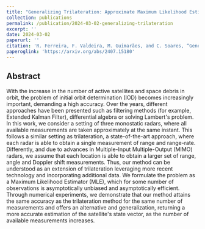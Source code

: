 ```yaml
---
title: "Generalizing Trilateration: Approximate Maximum Likelihood Estimator for Initial Orbit Determination in Low-Earth Orbit"
collection: publications
permalink: /publication/2024-03-02-generalizing-trilateration
excerpt: ''
date: 2024-03-02
paperurl: ''
citation: 'R. Ferreira, F. Valdeira, M. Guimarães, and C. Soares, “Generalizing Trilateration: Approximate Maximum Likelihood Estimator for Initial Orbit Determination in Low-Earth Orbit", Pre-print, 2024'
paperoglink: 'https://arxiv.org/abs/2407.15180'
---
```


Abstract 
--------

With the increase in the number of active satellites and space debris in orbit, the problem of initial orbit determination (IOD) becomes increasingly important, demanding a high accuracy. Over the years, different approaches have been presented such as filtering methods (for example, Extended Kalman Filter), differential algebra or solving Lambert's problem. In this work, we consider a setting of three monostatic radars, where all available measurements are taken approximately at the same instant. This follows a similar setting as trilateration, a state-of-the-art approach, where each radar is able to obtain a single measurement of range and range-rate. Differently, and due to advances in Multiple-Input Multiple-Output (MIMO) radars, we assume that each location is able to obtain a larger set of range, angle and Doppler shift measurements. Thus, our method can be understood as an extension of trilateration leveraging more recent technology and incorporating additional data. We formulate the problem as a Maximum Likelihood Estimator (MLE), which for some number of observations is asymptotically unbiased and asymptotically efficient. Through numerical experiments, we demonstrate that our method attains the same accuracy as the trilateration method for the same number of measurements and offers an alternative and generalization, returning a more accurate estimation of the satellite's state vector, as the number of available measurements increases.
